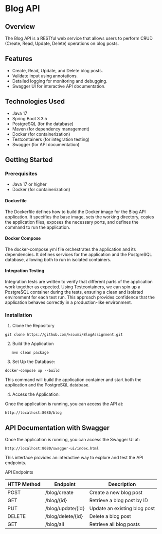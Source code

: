 # Blog API
## Overview
The Blog API is a RESTful web service that allows users to perform CRUD (Create, Read, Update, Delete) operations on blog posts.

## Features
- Create, Read, Update, and Delete blog posts.
- Validate input using annotations.
- Detailed logging for monitoring and debugging.
- Swagger UI for interactive API documentation.


## Technologies Used
- Java 17
- Spring Boot 3.3.5
- PostgreSQL (for the database)
- Maven (for dependency management)
- Docker (for containerization)
- Testcontainers (for integration testing)
- Swagger (for API documentation)


## Getting Started
### Prerequisites
- Java 17 or higher
- Docker (for containerization)


#### Dockerfile
The Dockerfile defines how to build the Docker image for the Blog API application. It specifies the base image, sets the working directory, copies the application files, exposes the necessary ports, and defines the command to run the application.
#### Docker Compose
The docker-compose.yml file orchestrates the application and its dependencies. It defines services for the application and the PostgreSQL database, allowing both to run in isolated containers.

#### Integration Testing
Integration tests are written to verify that different parts of the application work together as expected. Using Testcontainers, we can spin up a PostgreSQL container during the tests, ensuring a clean and isolated environment for each test run. This approach provides confidence that the application behaves correctly in a production-like environment.

### Installation
1. Clone the Repository
```
git clone https://github.com/ksoumi/BlogAssignment.git
```
2. Build the Application
```
   mvn clean package
```
3. Set Up the Database:
```
docker-compose up --build
```
This command will build the application container and start both the application and the PostgreSQL database.

4. Access the Application:

Once the application is running, you can access the API at:
```
http://localhost:8080/blog
```

## API Documentation with Swagger
Once the application is running, you can access the Swagger UI at:
```
http://localhost:8080/swagger-ui/index.html
```

This interface provides an interactive way to explore and test the API endpoints.

API Endpoints

|HTTP Method | Endpoint	| Description|
|------------|----------|------------|
|POST	|/blog/create|	Create a new blog post|
|GET	|/blog/{id}|	Retrieve a blog post by ID|
|PUT|	/blog/update/{id}|	Update an existing blog post|
|DELETE|	/blog/delete/{id}|	Delete a blog post|
|GET|	/blog/all|	Retrieve all blog posts|